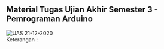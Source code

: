 Material Tugas Ujian Akhir Semester 3 - Pemrograman Arduino
--
![UAS 21-12-2020](https://user-images.githubusercontent.com/71767382/106607453-e4515500-6595-11eb-9cbb-a4095eb8d802.png)  
Keterangan :  

